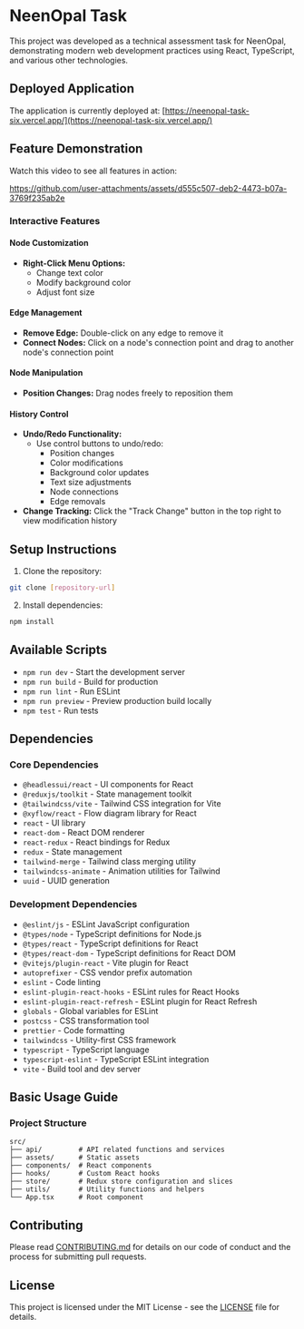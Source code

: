 # NeenOpal Task

This project was developed as a technical assessment task for NeenOpal, demonstrating modern web development practices using React, TypeScript, and various other technologies.

## Deployed Application
The application is currently deployed at: [https://neenopal-task-six.vercel.app/](https://neenopal-task-six.vercel.app/)

## Feature Demonstration
Watch this video to see all features in action:


https://github.com/user-attachments/assets/d555c507-deb2-4473-b07a-3769f235ab2e




### Interactive Features

#### Node Customization
- **Right-Click Menu Options:**
  - Change text color
  - Modify background color
  - Adjust font size

#### Edge Management
- **Remove Edge:** Double-click on any edge to remove it
- **Connect Nodes:** Click on a node's connection point and drag to another node's connection point

#### Node Manipulation
- **Position Changes:** Drag nodes freely to reposition them

#### History Control
- **Undo/Redo Functionality:**
  - Use control buttons to undo/redo:
    - Position changes
    - Color modifications
    - Background color updates
    - Text size adjustments
    - Node connections
    - Edge removals
- **Change Tracking:** Click the "Track Change" button in the top right to view modification history



## Setup Instructions

1. Clone the repository:
```bash
git clone [repository-url]
```

2. Install dependencies:
```bash
npm install
```


## Available Scripts

- `npm run dev` - Start the development server
- `npm run build` - Build for production
- `npm run lint` - Run ESLint
- `npm run preview` - Preview production build locally
- `npm test` - Run tests

## Dependencies

### Core Dependencies
- `@headlessui/react` - UI components for React
- `@reduxjs/toolkit` - State management toolkit
- `@tailwindcss/vite` - Tailwind CSS integration for Vite
- `@xyflow/react` - Flow diagram library for React
- `react` - UI library
- `react-dom` - React DOM renderer
- `react-redux` - React bindings for Redux
- `redux` - State management
- `tailwind-merge` - Tailwind class merging utility
- `tailwindcss-animate` - Animation utilities for Tailwind
- `uuid` - UUID generation

### Development Dependencies
- `@eslint/js` - ESLint JavaScript configuration
- `@types/node` - TypeScript definitions for Node.js
- `@types/react` - TypeScript definitions for React
- `@types/react-dom` - TypeScript definitions for React DOM
- `@vitejs/plugin-react` - Vite plugin for React
- `autoprefixer` - CSS vendor prefix automation
- `eslint` - Code linting
- `eslint-plugin-react-hooks` - ESLint rules for React Hooks
- `eslint-plugin-react-refresh` - ESLint plugin for React Refresh
- `globals` - Global variables for ESLint
- `postcss` - CSS transformation tool
- `prettier` - Code formatting
- `tailwindcss` - Utility-first CSS framework
- `typescript` - TypeScript language
- `typescript-eslint` - TypeScript ESLint integration
- `vite` - Build tool and dev server

## Basic Usage Guide

### Project Structure
```
src/
├── api/         # API related functions and services
├── assets/      # Static assets
├── components/  # React components
├── hooks/       # Custom React hooks
├── store/       # Redux store configuration and slices
├── utils/       # Utility functions and helpers
└── App.tsx      # Root component
```

## Contributing

Please read [CONTRIBUTING.md](CONTRIBUTING.md) for details on our code of conduct and the process for submitting pull requests.

## License

This project is licensed under the MIT License - see the [LICENSE](LICENSE) file for details.
